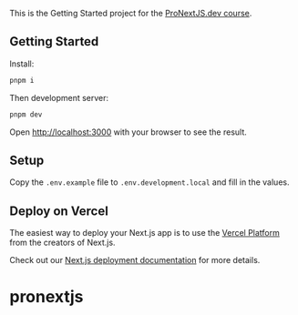 This is the Getting Started project for the [ProNextJS.dev course](https://pronextjs.dev).

## Getting Started

Install:

```bash
pnpm i
```

Then development server:

```bash
pnpm dev
```

Open [http://localhost:3000](http://localhost:3000) with your browser to see the result.

## Setup

Copy the `.env.example` file to `.env.development.local` and fill in the values.

## Deploy on Vercel

The easiest way to deploy your Next.js app is to use the [Vercel Platform](https://vercel.com/new?utm_medium=default-template&filter=next.js&utm_source=create-next-app&utm_campaign=create-next-app-readme) from the creators of Next.js.

Check out our [Next.js deployment documentation](https://nextjs.org/docs/deployment) for more details.
# pronextjs
